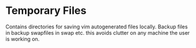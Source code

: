Temporary Files
===============
Contains directories for saving vim autogenerated files locally. Backup files in backup swapfiles in swap etc. this avoids clutter on any machine the user is working on.
